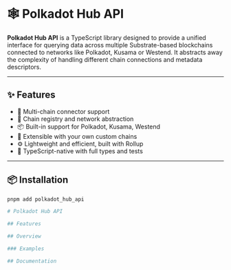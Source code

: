 # 🕸️ Polkadot Hub API

**Polkadot Hub API** is a TypeScript library designed to provide a unified interface for querying data across multiple Substrate-based blockchains connected to networks like Polkadot, Kusama or Westend. It abstracts away the complexity of handling different chain connections and metadata descriptors.

---

## ✨ Features

- 🔗 Multi-chain connector support
- 🧠 Chain registry and network abstraction
- 📦 Built-in support for Polkadot, Kusama, Westend
- 🧩 Extensible with your own custom chains
- ⚙️ Lightweight and efficient, built with Rollup
- 🧪 TypeScript-native with full types and tests

---

## 📦 Installation

```bash
pnpm add polkadot_hub_api

# Polkadot Hub API

## Features

## Overview

### Examples

## Documentation
```
